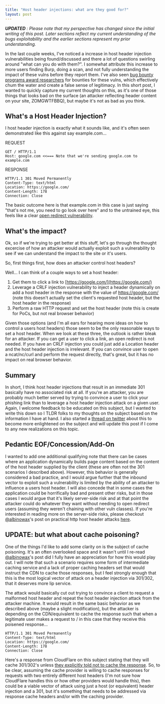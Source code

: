 ```yaml
---
title: "Host header injections: what are they good for?"
layout: post
---
```


_**UPDATED** : Please note that my perspective has changed since the initial writing of this post. Later sections reflect my current understanding of the bugs exploitability and the earlier sections represent my prior understanding._

In the last couple weeks, I've noticed a increase in host header injection vulnerabilities being found/discussed and there a lot of questions swirling around "what can you do with them?".  I somewhat attribute this increase to more users finding Burp, doing a scan, and not fully understanding the impact of these vulns before they report them.  I've also seen [bug bounty programs award researchers](https://hackerone.com/reports/94637) for bounties for these vulns, which effectively chum the water and create a false sense of legitimacy.  In this short post, I wanted to quickly capture my current thoughts on this, as it's one of those things that looks bad on the surface (an attacker reflecting header content on your site, ZOMGWTFBBQ), but maybe it's not as bad as you think.

## What's a Host Header Injection? ##

I host header injection is exactly what it sounds like, and it's often seen demonstrated like this against say example.com...

REQUEST

```
GET / HTTP/1.1
Host: google.com <<=== Note that we're sending google.com to example.com
```

RESPONSE

```
HTTP/1.1 301 Moved Permanently
Content-Type: text/html
Location: https://google.com/
Content-Length: 178
Connection: Close
```

The basic outcome here is that example.com in this case is just saying "that's not me, you need to go look over here" and to the untrained eye, this feels like a clear [open redirect vulnerability](https://cwe.mitre.org/data/definitions/601.html).

## What's the impact? ##

Ok, so if we're trying to get better at this stuff, let's go through the thought excercise of how an attacker would actually exploit such a vulnerability to see if we can understand the impact to the site or it's users.

So, first things first, how does an attacker control host headers?

Well... I can think of a couple ways to set a host header:

1. Get them to click a link to [https://google.com/](https://google.com/)
2. Leverage a CRLF injection vulnerability to inject a header dynamically on add a host header in the response with the value of https://google.com/ (note this doesn't actually set the client's requested host header, but the host header in the response)
3. Perform a raw HTTP request and set the host header (note this is create for PoCs, but not real browser behavior)

Given those options (and I'm all ears for hearing more ideas on how to control a users host headers) those seem to be the only reasonable ways to set a host header.  When we look at these three, the outlook is rather bleak for an attacker.  If you can get a user to click a link, an open redirect is not needed.  If you have an CRLF injection you could just add a Location header and the host header injection is irrelevant.  If you can convince user to open a ncat/nc/curl and perform the request directly, that's great, but it has no impact on real browser behavior.

## Summary ##

In short, I think host header injections that result in an immediate 301 basically have no associated risk at all.  If you're an attacker, you are probably much better served by trying to convince a user to click your phishing link than to leverage a host header injection attack on a given user.  Again, I welcome feedback to be educated on this subject, but I wanted to write this down so I TLDR folks to my thoughts on the subject based on the information I have at hand.  I also started a [thread on twitter](https://twitter.com/claudijd/status/959074393241497602) about this to become more enlightened on the subject and will update this post if I come to any new realizations on this topic.

## Pedantic EOF/Concession/Add-On ##

I wanted to add one additional qualifying note that there can be cases where an application dynamically builds page content based on the content of the host header supplied by the client (these are often not the 301 scenarios I described above).  However, this behavior is generally considered a bad practice, and I would argue further that the inbound vector to exploit such a vulnerability is limited by the ability of an attacker to influence a users host header.  I will also concede that in some cases the application could be horrifically bad and present other risks, but in those cases I would argue that it's likely server-side risk and at that point the attacker could do whatever they want without needing to open redirect users (assuming they weren't chaining with other vuln classes).  If you're interested in reading more on the server-side risks, please checkout [@albinowax](https://twitter.com/albinowax)'s post on practical http host header attacks [here](http://www.skeletonscribe.net/2013/05/practical-http-host-header-attacks.html).

## UPDATE: but what about cache poisoning? ##

One of the things I'd like to add some clarity on is the subject of cache poisoning.  It's an often overlooked space and it wasn't until I re-read [@albinowax](https://twitter.com/albinowax)'s post did I fully have an appreciation for how this would play out.  I will note that such a scenario requires some form of intermediate caching service and a lack of proper caching headers set that would instruct the CDN to cache those responses, but I feel strongly enough that this is the most logical vector of attack on a header injection via 301/302, that it deserves more lip service.

The attack would basically cut out trying to convince a client to request a malformed host header and repeat the host header injection attack from the attacker machine.  It would result in the same basic behavior as we described above (maybe a slight modification), but the attacker is depending on the CDN/equivalent to cache the response such that when a legitimate user makes a request to / in this case that they receive this poisened response...

```
HTTP/1.1 301 Moved Permanently
Content-Type: text/html
Location: https://google.com/
Content-Length: 178
Connection: Close
```

Here's a response from CloudFlare on this subject stating that they will cache 301/302's unless [they explicitly told not to cache the response](https://support.cloudflare.com/hc/en-us/articles/200168326-Are-301-and-302-redirects-cached-by-Cloudflare-).  So, to be clear, assuming the cache provider is willing to cache responses for requests with two entirely different host headers (I'm not sure how CloudFlare handles this or how other providers would handle this), then could be a viable vector of attack using just a host (or equivalent) header injection and a 301, but it's something that needs to be addressed via response cache headers and/or with the caching provider.

